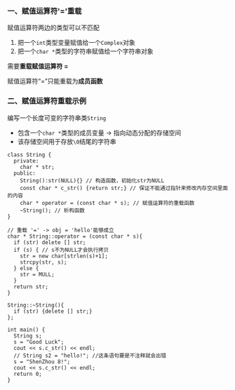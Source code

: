 ### 一、赋值运算符'='重载

赋值运算符两边的类型可以不匹配
  1. 把一个`int`类型变量赋值给一个`Complex`对象
  2. 把一个`char *`类型的字符串赋值给一个字符串对象

需要**重载赋值运算符 =**

赋值运算符“=”只能重载为**成员函数**

### 二、赋值运算符重载示例

编写一个长度可变的字符串类`String`
- 包含一个`char *`类型的成员变量 -> 指向动态分配的存储空间
- 该存储空间用于存放`\0`结尾的字符串

```
class String {
  private:
    char * str;
  public:
    String():str(NULL){} // 构造函数，初始化str为NULL
    const char * c_str() {return str;} // 保证不能通过指针来修改内存空间里面的内容
    char * operator = (const char * s); // 赋值运算符的重载函数
    ~String(); // 析构函数
}

// 重载 '=' -> obj = 'hello'能够成立
char * String::operator = (const char * s){
  if (str) delete [] str;
  if (s) { // s不为NULL才会执行拷贝
    str = new char[strlen(s)+1];
    strcpy(str, s);
  } else {
    str = MULL;
  }
  return str;
}

String::~String(){
  if (str) {delete [] str;}
};

int main() {
  String s;
  s = "Good Luck";
  cout << s.c_str() << endl;
  // String s2 = "hello!"; //这条语句要是不注释就会出错
  s = "ShenZhou 8!";
  cout << s.c_str() << endl;
  return 0;
}
```

